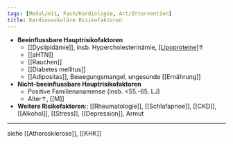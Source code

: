 ```yaml
---
tags: [Modul/m11, Fach/Kardiologie, Art/Intervention]
title: Kardiovaskuläre Risikofaktoren
---
```

- **Beeinflussbare Hauptrisikofaktoren**
	- [[Dyslipidämie]], insb. Hypercholesterinämie, [[Lipoproteine]](a)↑ 
	- [[aHTN]]
	- [[Rauchen]]
	- [[Diabetes mellitus]]
	- [[Adipositas]], Bewegungsmangel, ungesunde [[Ernährung]]
- **Nicht-beeinflussbare Hauptrisikofaktoren**
	- Positive Familienanamense (insb. <55.-65. LJ)
	- Alter↑, [[M]]
- **Weitere Risikofaktoren**:: [[Rheumatologie]], [[Schlafapnoe]], [[CKD]], [[Alkohol]], [[Stress]], [[Depression]], Armut
---
siehe [[Atherosklerose]], [[KHK]]